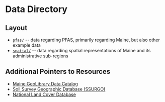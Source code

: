 # Data Directory

## Layout
* [`pfas/`](./pfas/) -- data regarding PFAS, primarily regarding Maine, but also other example data
* [`spatial/`](./spatial) -- data regarding spatial representations of Maine and its administrative sub-regions

## Additional Pointers to Resources
* [Maine GeoLibrary Data Catalog](https://www.maine.gov/geolib/catalog.html)
* [Soil Survey Geographic Database (SSURGO)](https://www.nrcs.usda.gov/resources/data-and-reports/soil-survey-geographic-database-ssurgo)
* [National Land Cover Database](https://www.usgs.gov/centers/eros/science/national-land-cover-database)
